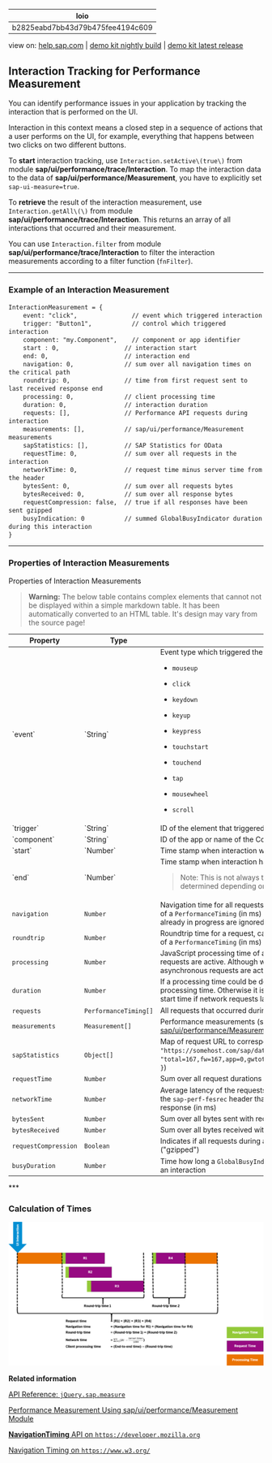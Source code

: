 | loio |
| -----|
| b2825eabd7bb43d79b475fee4194c609 |

<div id="loio">

view on: [help.sap.com](https://help.sap.com/viewer/DRAFT/3237636b137e43519a20ad5513c49ccb/latest/en-US/b2825eabd7bb43d79b475fee4194c609.html) | [demo kit nightly build](https://openui5nightly.hana.ondemand.com/#/topic/b2825eabd7bb43d79b475fee4194c609) | [demo kit latest release](https://openui5.hana.ondemand.com/#/topic/b2825eabd7bb43d79b475fee4194c609)</div>
<!-- loiob2825eabd7bb43d79b475fee4194c609 -->

## Interaction Tracking for Performance Measurement

You can identify performance issues in your application by tracking the interaction that is performed on the UI.

Interaction in this context means a closed step in a sequence of actions that a user performs on the UI, for example, everything that happens between two clicks on two different buttons.

To **start** interaction tracking, use `Interaction.setActive\(true\)` from module **sap/ui/performance/trace/Interaction**. To map the interaction data to the data of **sap/ui/performance/Measurement**, you have to explicitly set `sap-ui-measure=true`.

To **retrieve** the result of the interaction measurement, use `Interaction.getAll\(\)` from module **sap/ui/performance/trace/Interaction**. This returns an array of all interactions that occurred and their measurement.

You can use `Interaction.filter` from module **sap/ui/performance/trace/Interaction** to filter the interaction measurements according to a filter function \(`fnFilter`\).

***

### Example of an Interaction Measurement

```lang-js
InteractionMeasurement = {
    event: "click",               // event which triggered interaction
    trigger: "Button1",           // control which triggered interaction
    component: "my.Component",    // component or app identifier
    start : 0,                  // interaction start
    end: 0,                     // interaction end
    navigation: 0,              // sum over all navigation times on the critical path
    roundtrip: 0,               // time from first request sent to last received response end
    processing: 0,              // client processing time
    duration: 0,                // interaction duration
    requests: [],               // Performance API requests during interaction
    measurements: [],           // sap/ui/performance/Measurement measurements
    sapStatistics: [],          // SAP Statistics for OData
    requestTime: 0,             // sum over all requests in the interaction
    networkTime: 0,             // request time minus server time from the header
    bytesSent: 0,               // sum over all requests bytes
    bytesReceived: 0,           // sum over all response bytes
    requestCompression: false,  // true if all responses have been sent gzipped
    busyIndication: 0           // summed GlobalBusyIndicator duration during this interaction
}
```

***

### Properties of Interaction Measurements

Properties of Interaction Measurements<a name="loiob2825eabd7bb43d79b475fee4194c609__table_wx1_pdf_mv"/>

 > **Warning:** The below table contains complex elements that cannot not be displayed within a simple markdown table. It has been automatically converted to an HTML table. It's design may vary from the source page!

<table>
	<thead>
		<tr>
			<th>Property</th>
			<th>Type</th>
			<th>Description</th>
		</tr>
	</thead>
	<tbody>
		<tr>
			<td> `event` </td>
			<td> `String` </td>
			<td> Event type which triggered the interaction. Allowed types are:
 -   `mousedown`

 -   `mouseup`

 -   `click`

 -   `keydown`

 -   `keyup`

 -   `keypress`

 -   `touchstart`

 -   `touchend`

 -   `tap`

 -   `mousewheel`

 -   `scroll`
			</td>
		</tr>
		<tr>
			<td> `trigger` </td>
			<td> `String` </td>
			<td>ID of the element that triggered the action</td>
		</tr>
		<tr>
			<td> `component` </td>
			<td> `String` </td>
			<td>ID of the app or name of the Component that contains the triggering element</td>
		</tr>
		<tr>
			<td> `start` </td>
			<td> `Number` </td>
			<td>Time stamp when interaction was started \(in ms\)</td>
		</tr>
		<tr>
			<td> `end` </td>
			<td> `Number` </td>
			<td> Time stamp when interaction has been finalized \(in ms\)
 > Note:
 > This is not always the start time plus the duration. The duration is determined depending on the heuristic determination of the processing time.
			</td>
		</tr>
		<tr>
			<td> `navigation` </td>
			<td> `Number` </td>
			<td>Navigation time for all requests, calculated as difference from `startTime` to `connectEnd` of a `PerformanceTiming` \(in ms\) Requests that are started while another request is already in progress are ignored \(see figure below\).</td>
		</tr>
		<tr>
			<td> `roundtrip` </td>
			<td> `Number` </td>
			<td>Roundtrip time for a request, calculated as difference from `requestStart` to `responseEnd` of a `PerformanceTiming` \(in ms\)</td>
		</tr>
		<tr>
			<td> `processing` </td>
			<td> `Number` </td>
			<td>JavaScript processing time of an interaction. This is the time consumed when no requests are active. Although we also have JavaScript being processed while asynchronous requests are active, we only consider those to be relevant \(in ms\)</td>
		</tr>
		<tr>
			<td> `duration` </td>
			<td> `Number` </td>
			<td>If a processing time could be determined duration is navigation plus roundtrip plus processing time. Otherwise it is navigation time plus roundtrip time, or end time minutes start time if network requests last longer than the actual interaction \(in ms\)</td>
		</tr>
		<tr>
			<td> `requests` </td>
			<td> `PerformanceTiming[]` </td>
			<td>All requests that occurred during the interaction, taken from the **NavigationTiming** API</td>
		</tr>
		<tr>
			<td> `measurements` </td>
			<td> `Measurement[]` </td>
			<td>Performance measurements \(see [Performance Measurement Using sap/ui/performance/Measurement Module](Performance_Measurement_Using_sapuiperformanceMeasurement_Module_78880c0.md)\)</td>
		</tr>
		<tr>
			<td> `sapStatistics` </td>
			<td> `Object[]` </td>
			<td>Map of request URL to corresponding `sap-statistics` header as String \( format: `{ url: "https://somehost.com/sap/data...", statistics: "total=167,fw=167,app=0,gwtotal=167,gwhub=160,gwrfcoh=0,gwbe=7,gwapp=0,gwnongw=0" }`\)</td>
		</tr>
		<tr>
			<td> `requestTime` </td>
			<td> `Number` </td>
			<td>Sum over all request durations of this interaction, from `startTime` to `responseEnd` \(in ms\)</td>
		</tr>
		<tr>
			<td> `networkTime` </td>
			<td> `Number` </td>
			<td>Average latency of the requests that occurred during the interaction, calculated using the `sap-perf-fesrec` header that is sent \(if available\) by the back end with each response \(in ms\)</td>
		</tr>
		<tr>
			<td> `bytesSent` </td>
			<td> `Number` </td>
			<td>Sum over all bytes sent with requests \(content plus headers\)</td>
		</tr>
		<tr>
			<td> `bytesReceived` </td>
			<td> `Number` </td>
			<td>Sum over all bytes received with responses \(content plus headers\)</td>
		</tr>
		<tr>
			<td> `requestCompression` </td>
			<td> `Boolean` </td>
			<td>Indicates if all requests during an interaction have been received in GNU zip format \("gzipped"\)</td>
		</tr>
		<tr>
			<td> `busyDuration` </td>
			<td> `Number` </td>
			<td>Time how long a `GlobalBusyIndicator` was rendered and hence blocking the UI during an interaction</td>
		</tr>
	</tbody>
</table>
***

### Calculation of Times

![](loio9678404bdf5a4065ac270e76191984d0_LowRes.png)

**Related information**  


[API Reference: `jQuery.sap.measure`](https://openui5.hana.ondemand.com/#docs/api/symbols/jQuery.sap.measure)

[Performance Measurement Using sap/ui/performance/Measurement Module](Performance_Measurement_Using_sapuiperformanceMeasurement_Module_78880c0.md)

[**NavigationTiming** API on `https://developer.mozilla.org`](https://developer.mozilla.org/en/docs/Web/API/Navigation_timing_API)

[Navigation Timing on `https://www.w3.org/`](https://www.w3.org/TR/2012/REC-navigation-timing-20121217)


